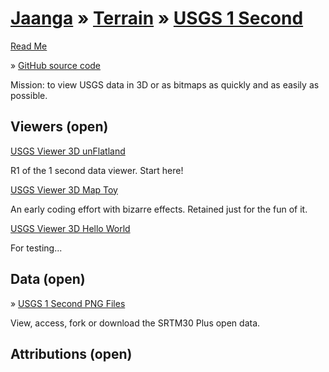 [Jaanga]( ../index.html ) &raquo; [Terrain]( ../terrain-r2/terrain.html ) &raquo;
[USGS  1 Second]( terrain-usgs.html )
===

[Read Me]( #readme.md# )

&raquo; [GitHub source code]( https://github.com/jaanga/terrain-usgs/ "View files with GitHub" ) <scan style=display:none ><< You are here</scan>  

Mission: to view USGS data in 3D or as bitmaps as quickly and as easily as possible.

## Viewers (open)

[USGS Viewer 3D unFlatland]( ../terrain-usgs-viewers/png-usgs-viewer-3d-unflatland/r1/png-usgs-viewer-3d-unflatland.html )

R1 of the 1 second data viewer. Start here!

[USGS Viewer 3D Map Toy]( ../terrain-usgs-viewers/png-usgs-viewer-3d-maptoy/r1/png-usgs-viewer-3d-maptoy.html )

An early coding effort with bizarre effects. Retained just for the fun of it.

[USGS Viewer 3D Hello World]( ../terrain-usgs-viewers/hgt-zip-usgs-viewer-3d-hello-world/hgt-zip-usgs-viewer-3d-hello-world-r1.html )

For testing...

## Data (open)

&raquo; [USGS 1 Second PNG Files]( https://github.com/jaanga/terrain-usgs-data-1second )

View, access, fork or download the SRTM30 Plus open data.

## Attributions (open)


